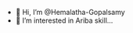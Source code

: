 - 👋 Hi, I’m @Hemalatha-Gopalsamy
- 👀 I’m interested in Ariba skill...


<!---
Hemalatha-Gopalsamy/Hemalatha-Gopalsamy is a ✨ special ✨ repository because its `README.md` (this file) appears on your GitHub profile.
You can click the Preview link to take a look at your changes.
--->
